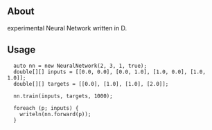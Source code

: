 ## About

experimental Neural Network written in D.


## Usage

```
  auto nn = new NeuralNetwork(2, 3, 1, true);
  double[][] inputs = [[0.0, 0.0], [0.0, 1.0], [1.0, 0.0], [1.0, 1.0]];
  double[][] targets = [[0.0], [1.0], [1.0], [2.0]];

  nn.train(inputs, targets, 1000);

  foreach (p; inputs) {
    writeln(nn.forward(p));
  }
```